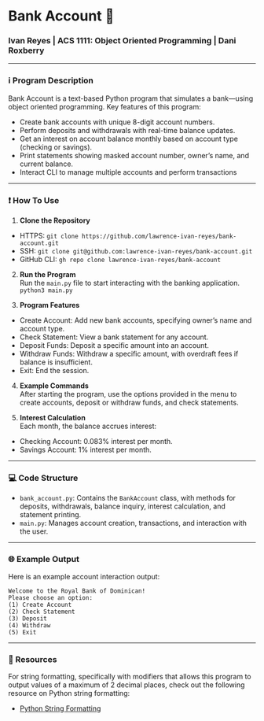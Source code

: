 # Bank Account 🏦
### Ivan Reyes | ACS 1111: Object Oriented Programming | Dani Roxberry 

---

### ℹ️ Program Description
Bank Account is a text-based Python program that simulates a bank—using object oriented programming. Key features of this program:
- Create bank accounts with unique 8-digit account numbers. 
- Perform deposits and withdrawals with real-time balance updates.
- Get an interest on account balance monthly based on account type (checking or savings).
- Print statements showing masked account number, owner’s name, and current balance.
- Interact CLI to manage multiple accounts and perform transactions

---

### ❗️ How To Use
1. **Clone the Repository**  
- HTTPS: `git clone https://github.com/lawrence-ivan-reyes/bank-account.git`  
- SSH: `git clone git@github.com:lawrence-ivan-reyes/bank-account.git`  
- GitHub CLI: `gh repo clone lawrence-ivan-reyes/bank-account`  

2. **Run the Program**  
Run the `main.py` file to start interacting with the banking application.  
`python3 main.py`

3. **Program Features**  
- Create Account: Add new bank accounts, specifying owner’s name and account type.
- Check Statement: View a bank statement for any account.
- Deposit Funds: Deposit a specific amount into an account.
- Withdraw Funds: Withdraw a specific amount, with overdraft fees if balance is insufficient.
- Exit: End the session.

4. **Example Commands**   
After starting the program, use the options provided in the menu to create accounts, deposit or withdraw funds, and check statements.

5. **Interest Calculation**  
Each month, the balance accrues interest:
- Checking Account: 0.083% interest per month.
- Savings Account: 1% interest per month.

---

### 💻 Code Structure
- `bank_account.py`: Contains the `BankAccount` class, with methods for deposits, withdrawals, balance inquiry, interest calculation, and statement printing.
- `main.py`: Manages account creation, transactions, and interaction with the user.

---

### 🌐 Example Output
Here is an example account interaction output:

`Welcome to the Royal Bank of Dominican!`  
`Please choose an option:`  
`(1) Create Account`  
`(2) Check Statement`  
`(3) Deposit`  
`(4) Withdraw`  
`(5) Exit`  

---

### 📘 Resources
For string formatting, specifically with modifiers that allows this program to output values of a maximum of 2 decimal places, check out the following resource on Python string formatting:
- [Python String Formatting](https://www.w3schools.com/python/python_string_formatting.asp)